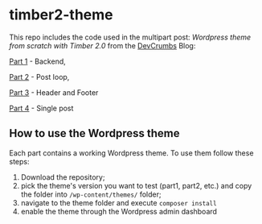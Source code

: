 # timber2-theme

This repo includes the code used in the multipart post: _Wordpress theme from scratch with Timber 2.0_ from the [DevCrumbs](https://devcrumbs.com) Blog:

[Part 1](https://devcrumbs.com/wordpress-theme-from-scratch-with-timber-2-part-1/) - Backend, 

[Part 2](https://devcrumbs.com/wordpress-theme-from-scratch-with-timber-2-part-2/) - Post loop, 

[Part 3](https://devcrumbs.com/wordpress-theme-from-scratch-with-timber-2-part-3/) - Header and Footer

[Part 4](https://devcrumbs.com/wordpress-theme-from-scratch-with-timber-2-part-4/) - Single post

## How to use the Wordpress theme
Each part contains a working Wordpress theme. To use them follow these steps:

1. Download the repository;
2. pick the theme's version you want to test (part1, part2, etc.) and copy the folder into `/wp-content/themes/` folder;
3. navigate to the theme folder and execute `composer install`
4. enable the theme through the Wordpress admin dashboard
